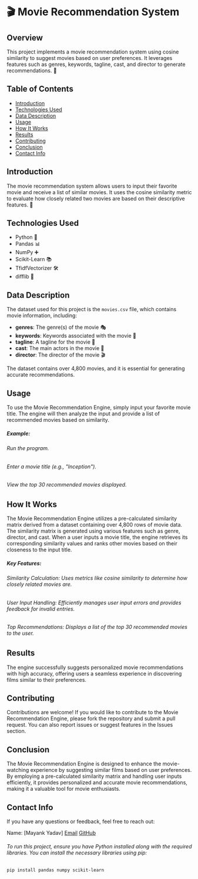 # 🎬 Movie Recommendation System

## Overview
This project implements a movie recommendation system using cosine similarity to suggest movies based on user preferences. It leverages features such as genres, keywords, tagline, cast, and director to generate recommendations. 🍿

## Table of Contents
- [Introduction](#introduction)
- [Technologies Used](#technologies-used)
- [Data Description](#data-description)
- [Usage](#usage)
- [How It Works](#how-it-works)
- [Results](#results)
- [Contributing](#contributing)
- [Conclusion](#conclusion)
- [Contact Info](#contact-info)

## Introduction
The movie recommendation system allows users to input their favorite movie and receive a list of similar movies. It uses the cosine similarity metric to evaluate how closely related two movies are based on their descriptive features. 🎥

## Technologies Used
- Python 🐍
- Pandas 📊
- NumPy ➕
- Scikit-Learn 📚
- TfidfVectorizer 🛠️
- difflib 📖

## Data Description
The dataset used for this project is the `movies.csv` file, which contains movie information, including:
- **genres**: The genre(s) of the movie 🎭
- **keywords**: Keywords associated with the movie 🔑
- **tagline**: A tagline for the movie 📜
- **cast**: The main actors in the movie 👥
- **director**: The director of the movie 🎬

The dataset contains over 4,800 movies, and it is essential for generating accurate recommendations.

## Usage

To use the Movie Recommendation Engine, simply input your favorite movie title. The engine will then analyze the input and provide a list of recommended movies based on similarity.

##### Example:

###### Run the program.
###### Enter a movie title (e.g., "Inception").
###### View the top 30 recommended movies displayed.

## How It Works

The Movie Recommendation Engine utilizes a pre-calculated similarity matrix derived from a dataset containing over 4,800 rows of movie data. The similarity matrix is generated using various features such as genre, director, and cast. When a user inputs a movie title, the engine retrieves its corresponding similarity values and ranks other movies based on their closeness to the input title.

##### Key Features:

###### Similarity Calculation: Uses metrics like cosine similarity to determine how closely related movies are.
###### User Input Handling: Efficiently manages user input errors and provides feedback for invalid entries.
###### Top Recommendations: Displays a list of the top 30 recommended movies to the user.

## Results

The engine successfully suggests personalized movie recommendations with high accuracy, offering users a seamless experience in discovering films similar to their preferences.

## Contributing

Contributions are welcome! If you would like to contribute to the Movie Recommendation Engine, please fork the repository and submit a pull request. You can also report issues or suggest features in the Issues section.

## Conclusion

The Movie Recommendation Engine is designed to enhance the movie-watching experience by suggesting similar films based on user preferences. By employing a pre-calculated similarity matrix and handling user inputs efficiently, it provides personalized and accurate movie recommendations, making it a valuable tool for movie enthusiasts.

## Contact Info
If you have any questions or feedback, feel free to reach out:

Name: [Mayank Yadav]
[Email](https://linkedin.com/in/mayank_yadv)
[GitHub](https://github.com/mayankyadav23)

###### To run this project, ensure you have Python installed along with the required libraries. You can install the necessary libraries using pip:
```bash
pip install pandas numpy scikit-learn

